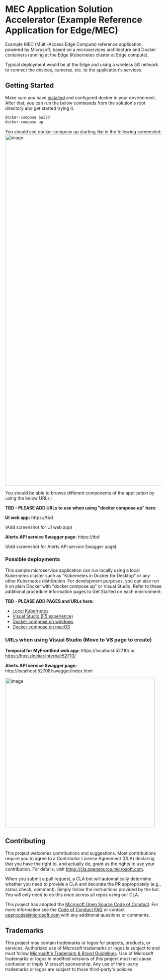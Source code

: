 # MEC Application Solution Accelerator (Example Reference Application for Edge/MEC)

Example MEC (Multi-Access Edge Compute) reference application, powered by Microsoft, based on a microservices architecture and Docker containers running at the Edge (Kubernetes cluster at Edge compute).

Typical deployment would be at the Edge and using a wireless 5G network to connect the devices, cameras, etc. to the application's services.

## Getting Started

Make sure you have [installed](https://docs.docker.com/desktop/install/windows-install/) and configured docker in your environment. After that, you can run the below commands from the solution's root directory and get started trying it.

```powershell
docker-compose build
docker-compose up
```
You should see docker compose up starting like in the following screenshot:
<img width="1126" alt="image" src="https://user-images.githubusercontent.com/1712635/212741292-4396cc66-3ce9-451b-8d2f-bb3e6ec8e8b2.png">

You should be able to browse different components of the application by using the below URLs :

**TBD - PLEASE ADD URLs to use when using "docker compose up" here:**

**UI web app:**
https://tbd

(Add screenshot for UI web app)

**Alerts.API service Swagger page:**
https://tbd

(Add screenshot for Alerts.API service Swagger page)



### Possible deployments

This sample microservice application can run locally using a local Kubernetes cluster such as "Kubernetes in Docker for Desktop" or any other Kubernetes distribution.
For development purposes, you can also run it on plain Docker with "docker compose up" or Visual Studio.
Refer to these additional procedure information pages to Get Started on each environment:


**TBD - PLEASE ADD PAGES and URLs here:**

- [Local Kubernetes](https://tbd-url)
- [Visual Studio (F5 experience)](https://tbd-url)
- [Docker compose on windows](https://tbd-url)
- [Docker compose on macOS](https://tbd-url)


### URLs when using Visual Studio (Move to VS page to create)

**Temporal for MyFrontEnd web app:**
https://localhost:52710/
or
https://host.docker.internal:52710/

**Alerts.API service Swagger page:**
http://localhost:52708/swagger/index.html

<img width="481" alt="image" src="https://user-images.githubusercontent.com/1712635/212743730-a75e728c-8d6d-4267-9847-1f141d7ad7f9.png">


## Contributing

This project welcomes contributions and suggestions.  Most contributions require you to agree to a
Contributor License Agreement (CLA) declaring that you have the right to, and actually do, grant us
the rights to use your contribution. For details, visit https://cla.opensource.microsoft.com.

When you submit a pull request, a CLA bot will automatically determine whether you need to provide
a CLA and decorate the PR appropriately (e.g., status check, comment). Simply follow the instructions
provided by the bot. You will only need to do this once across all repos using our CLA.

This project has adopted the [Microsoft Open Source Code of Conduct](https://opensource.microsoft.com/codeofconduct/).
For more information see the [Code of Conduct FAQ](https://opensource.microsoft.com/codeofconduct/faq/) or
contact [opencode@microsoft.com](mailto:opencode@microsoft.com) with any additional questions or comments.

## Trademarks

This project may contain trademarks or logos for projects, products, or services. Authorized use of Microsoft 
trademarks or logos is subject to and must follow 
[Microsoft's Trademark & Brand Guidelines](https://www.microsoft.com/en-us/legal/intellectualproperty/trademarks/usage/general).
Use of Microsoft trademarks or logos in modified versions of this project must not cause confusion or imply Microsoft sponsorship.
Any use of third-party trademarks or logos are subject to those third-party's policies.
